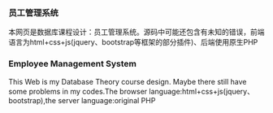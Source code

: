 ### 员工管理系统
本网页是数据库课程设计：员工管理系统。源码中可能还包含有未知的错误，前端语言为html+css+js(jquery、bootstrap等框架的部分插件)、后端使用原生PHP

### Employee Management System
This Web is my Database Theory course design. Maybe there still have some problems in my codes.The browser language:html+css+js(jquery、bootstrap),the server language:original PHP
